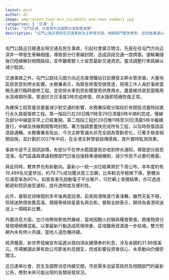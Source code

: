 ```yaml
---
layout: post
author: AI
image: img/recent_tuen_mun_incidents_and_news_summary.jpg
categories: [ '交通' ]
title: "屯門交通、水管意外及國際社會動態速覽"
description: "屯門公路近期發生交通事故及主幹管滲漏，相關部門緊急應對，並加強溝通以減少資訊混亂。同時，小一派位結果公布在即，曼聯訪港引球迷關注；國際方面，加沙人道危機持續惡化。新世界發展延遲永續債券利息派發，投資市場關注後續發展。多項社會民生及國際動態交織，市民宜密切留意官方公告及最新消息。"
---
```

屯門公路近日接連出現交通及民生事故，引起社會廣泛關注。先是在往屯門方向近深井一帶發生車輛相撞，導致部分行車線封閉，造成該段交通一度擠塞。運輸署隨後已陸續解封相關路段，並呼籲駕駛人士留意最新交通資訊，靈活調整行車路線以減少耽誤。

交通事故之外，屯門公路往元朗方向近兆康港鐵站日前爆發主幹水管滲漏，大量地區居民受到停水影響。水務署表示，為緊急修復受損管道，現場工作人員於事故當晚先進行臨時搶修工程，並安排水車到受影響屋苑供應用水，盡量維持居民當晚用水高峰期所需。管道於次日凌晨3時完成修復，供水隨即陸續恢復正常。

為確保工程質量並盡量減少對交通的影響，水務署採取分階段於夜間低流量時段進行永久路面復修工程。第一階段已在28日晚11時至29日清晨5時半順利完成，慢線及部分中線當天早上已經重開。第二階段工程於29日晚11時至30日清晨5時半繼續進行，中線及快線期間暫時封閉。署方強調會盡快完成所有工程，以及時恢復該區道路通暢。水務署署長指出，今次主幹管漏水非完全因為管齡老化，已著手檢查相關設施，並計劃於2027年中前，在全港主幹管裝設傳感器，提升實時監測效果。

事故中途不乏資訊誤傳，有部分不在停水範圍屋苑亦收到停水通知，導致部分居民混淆。屯門區議員建議相關部門日後加強精準通報機制，減少市民不必要的擔憂。

與此同時，教育界也有新動向。最新小一統一派位結果將於下周公布，本年度約有19,489名兒童參加，約79.7%成功獲派首三志願，比率較去年輕微下降，整體派位滿意率為90%。如家長事先啟動電子平台賬戶，可於網上查閱結果，亦可透過郵遞和短訊接受通知，提升透明度及便利性。

此外，曼聯足球隊闊別多年後再度訪港，前來與港隊進行表演賽。雖然天氣不穩，但球迷熱情依舊高漲，積極等候球星簽名與合影。曼聯主帥表示，期待為香港球迷送上一場精彩比賽。

外圍消息方面，加沙地帶局勢依然嚴峻，當地因戰火封鎖與糧食緊張，救援物資分發現場頻爆混亂。以軍最新行動造成死傷慘重，區域醫療資源進一步枯竭。雙方短期內未有停火共識，當地人道危機持續。

經濟層面，新世界發展宣布延遲派發四項永續債券的利息，涉及金額約31.88億美元。市場解讀此舉有助公司節省利息開支，但或影響投資者信心，未來動向仍備受關注。

近日連串社會、民生及國際消息持續交錯，市民需多加留意政府及相關部門的最新公告，應對未來可能出現的各類突發狀況。
